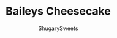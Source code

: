 ---
layout: ../../layouts/MarkdownPostLayout.astro
title: Baileys Cheesecake
author: ShugarySweets
pubDate: 2020-04-08
description: "The great taste of Cheesecake and Bailey&#x27;s Irish Cream all in one dessert! This Baileys Cheesecake recipe has an oreo cookie crust, creamy cheesecake with Irish Cream, chocolate ganache, and an espresso whipped cream!"
image_url: https://www.shugarysweets.com/wp-content/uploads/2022/02/baileys-cheesecake-facebook.jpg
tags: ["Desserts","American"]
calories: 943
protein: 11
carbohydrates: 80
fats: 65
fiber: 3
ingredients: ["15 Oreo Cookies","4 Tablespoons unsalted butter, melted","1 1/4 cup heavy whipping cream","1/4 cup Bailey's liquor","1 Tablespoon strong brewed coffee","11 ounce white chocolate chips (or chopped white chocolate bar)","2 packages (8 ounce each) cream cheese, room temperature","3/4 cup granulated sugar","1 Tablespoon cornstarch","1 cup sour cream, room temperature","2 teaspoons vanilla extract","3 large eggs, room temperature","1/2 cup heavy whipping cream","6 ounce dark chocolate chips (or chopped)","1/2 cup heavy whipping cream","2 Tablespoons powdered sugar","1 teaspoon espresso powder","1/4 cup dark chocolate espresso beans"]
serves: 8
time: "5 hours 30 minutes"
prepTime: "30 minutes"
instructions: ["Pulse cookies in a food processor until fine crumbs. Mix in melted butter.","Press crust into the bottom of a 9-inch springform pan. Freeze until filling is ready.","Preheat oven to 350 degrees F. Place a large broiler pan on the bottom shelf and fill with at least one inch of water.","In a double boiler, heat cream, Bailey's liquor, and coffee until hot (but not boiling). Add white chocolate chips or bits to the cream. Remove from heat and stir until smooth. Set aside to cool.","In a mixing bowl, combine cream cheese, sugar, cornstarch, sour cream, and vanilla extract.","Beat for 2 minutes, scraping down the sides of the bowl as needed. Slowly add the cooled chocolate mixture, and mix just until blended.","Add in eggs one at a time, beating just until a mousse-like texture.","Pour filling into prepared crust.","Place cheesecake on a baking sheet on the shelf JUST ABOVE the broiler pan (in the lower 1/3 of the oven). Do not put the pan directly into the water bath.","Bake for one hour (do NOT open the oven door. After one hour, turn off oven and do not disturb the cheesecake for 30 minutes.","After thirty minutes, remove cheesecake and allow to cool to room temperature.","Slide a knife around the edge of the cheesecake, cover with plastic wrap and refrigerate for 4 hours, or overnight is best.","To prepare the ganache, heat heavy cream in a double boiler until hot (but not boiling).","Remove from heat and add 6 oz of dark chocolate chips (or bits). Stir until smooth and allow to cool to room temperature.","Pour thickened ganache over the top of the chilled cheesecake.","In a clean mixing bowl, beat heavy cream, powdered sugar, and espresso powder until stiff peaks form, about 4-5 minutes.","Pipe whipped cream onto ganache and top with chocolate espresso beans.","Slice and serve!"]
nutrition: ["943 calories","80 grams carbohydrates","195 milligrams cholesterol","65 grams fat","3 grams fiber","11 grams protein","37 grams saturated fat","227 milligrams sodium","68 grams sugar","1 grams trans fat","19 grams unsaturated fat"]
---